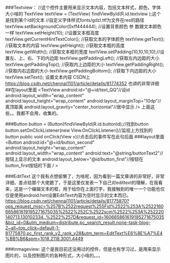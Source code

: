 ###Textview：
//这个控件主要用来显示文本内容，包括文本样式，颜色，字体大小啥的
TextView textView = (TextView) findViewById(R.id.textview );这个是找到某个id的文本
        //自定义字体样式fonts/gdzl.ttf为文件在res的路径
        textView.setBackgroundColor(0xff444444);        //设置背景颜色  参         数跟文本颜色一样
        textView.setHeight(10);     //设置文本框高度
        textView.getCurrentHintTextColor();     //获取文本的字体颜色
        textView.getText();     //获取文本的内容
        textView.getHeight();       //获取文本框的高度
        textView.getWidth();        //获取文本框的宽度
        textView.setPadding(10,10,10,10);//设置左、上、右、下的内边距
        textView.getPaddingLeft();      //获取左内边距的大小
        textView.getPaddingTop();      //获取内上边距的大小
        textView.getPaddingRight();      //获取内右边距的大小
        textView.getPaddingBottom();      //获取下内边距的大小
        textView.setText();   设置文本内容
      CSDN上 https://blog.csdn.net/chennai1101/article/details/81774352 也讲的非常详细
##在layout里面
        <TextView
        android:id="@+id/text_QQ"//设id
        android:layout_width="wrap_content"
        android:layout_height="wrap_content"
        android:layout_marginTop="10dp"//离顶距离
        android:layout_gravity="center_horizontal"//居中显示
        />
   上面这些。。我都不会用，收集的。

###Button
     button = (Button)findViewById(R.id.buttonId);//找到button
     button.setOnClickListener(new View.OnClickListener()//监视上方找到的button
     public void onClick(View v)//点击后的事件写在此句后面
###layout里面
      <Button
      android:id="@+id/button_second"
      android:layout_height="wrap_content"
      android:layout_width="wrap_content"
      android:text="@string/buttonText2"//按钮上显示的文本
      android:layout_below="@id/button_first"//按钮在button_first按钮的下面
        / >       
    </Button>
    
    
###EditText
   这个我有点想偷懒了，为啥呢，因为看到一篇文章讲的非常好，非常详细，差点给那个大佬跪了，于是这里仅发表一下自己对edittext的理解，在我看来，这是一个编辑文本的框，用于给你在上面打字，我接触到的唯一一个功能也仅仅是使用android:hint设置EditText内容为空时显示的文本而已。
 https://blog.csdn.net/chennai1101/article/details/81775870?ops_request_misc=%257B%2522request%255Fid%2522%253A%2522160665861619195271675035%2522%252C%2522scm%2522%253A%252220140713.130102334..%2522%257D&request_id=160665861619195271675035&biz_id=0&utm_medium=distribute.pc_search_result.none-task-blog-2~all~top_click~default-1-81775870.pc_first_rank_v2_rank_v28&utm_term=EditText%E6%8E%A7%E4%BB%B6&spm=1018.2118.3001.4449


###inmageview:
这个是我目前还没用过的控件，但是也有学习过，是用来显示图片的，以及控制图片的各种形式，大小啥的。。。





